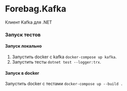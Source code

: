 # Forebag.Kafka

Клиент Kafka для .NET

### Запуск тестов

#### Запуск локально

1. Запустить docker с kafka `docker-compose up kafka`.
2. Запустить тесты `dotnet test --logger:trx`.

#### Запуск в docker

Запустить docker с тестами `docker-compose up --build .`
